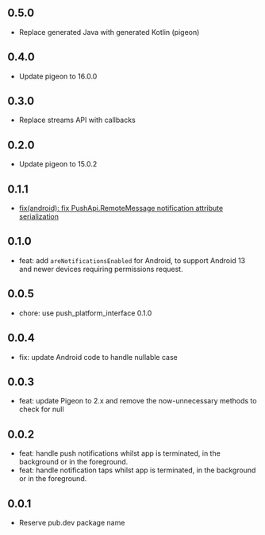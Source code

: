 ## 0.5.0

- Replace generated Java with generated Kotlin (pigeon)

## 0.4.0

- Update pigeon to 16.0.0

## 0.3.0

- Replace streams API with callbacks

## 0.2.0

- Update pigeon to 15.0.2

## 0.1.1

-  [fix(android): fix PushApi.RemoteMessage notification attribute serialization](https://github.com/ben-xD/push/pull/21)

## 0.1.0

- feat: add `areNotificationsEnabled` for Android, to support Android 13 and newer devices requiring permissions request.

## 0.0.5

- chore: use push_platform_interface 0.1.0

## 0.0.4

- fix: update Android code to handle nullable case

## 0.0.3

- feat: update Pigeon to 2.x and remove the now-unnecessary methods to check for null

## 0.0.2

- feat: handle push notifications whilst app is terminated, in the background or in the foreground.
- feat: handle notification taps whilst app is terminated, in the background or in the foreground.

## 0.0.1

- Reserve pub.dev package name
